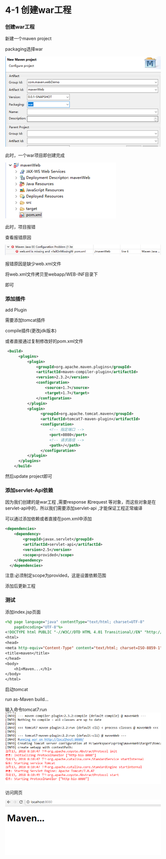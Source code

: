 # 4-1 创建war工程

### 创建war工程

新建一个maven project

packaging选择war

![创建一个war项目](images\创建一个war项目.png)

此时，一个war项目即创建完成

![创建一个war项目](images\war项目.png)

此时，项目报错

查看报错原因

![创建一个war项目](images\war报错.png)

报错原因是缺少web.xml文件

将web.xml文件拷贝至webapp/WEB-INF目录下

即可



### 添加插件

add Plugin

需要添加tomcat插件

compile插件(更改jdk版本)



或者直接通过复制修改好的pom.xml文件

```xml
 <build>  
	  <plugins>
	      <plugin>  
	          <groupId>org.apache.maven.plugins</groupId>  
	          <artifactId>maven-compiler-plugin</artifactId>  
	          <version>2.3.2</version>  
	          <configuration>  
	              <source>1.7</source>  
	              <target>1.7</target>  
	          </configuration>  
	      </plugin>  
	      <plugin>
				<groupId>org.apache.tomcat.maven</groupId>
				<artifactId>tomcat7-maven-plugin</artifactId>
				<configuration>
					<!-- 指定端口 -->
					<port>8080</port>
					<!-- 请求路径 -->
					<path>/</path>
				</configuration>
	  	  </plugin>
	  </plugins>  
	</build>

```

然后update project即可



### 添加servlet-Api依赖

因为我们创建的是war工程 ,需要response 和request 等对象，而这些对象是在servlet-api中的，所以我们需要添加servlet-api ,才能保证工程正常编译

可以通过添加依赖或者直接在pom.xml中添加

```xml
<dependencies>
  	<dependency>
  		<groupId>javax.servlet</groupId>
  		<artifactId>servlet-api</artifactId>
  		<version>2.5</version>
	    <scope>provided</scope>
  	</dependency>
  </dependencies>
```

注意:必须制定scope为provided，这是设置依赖范围

添加后更新工程



### 测试

添加index.jsp页面

```jsp
<%@ page language="java" contentType="text/html; charset=UTF-8"
    pageEncoding="UTF-8"%>
<!DOCTYPE html PUBLIC "-//W3C//DTD HTML 4.01 Transitional//EN" "http://www.w3.org/TR/html4/loose.dtd">
<html>
<head>
<meta http-equiv="Content-Type" content="text/html; charset=ISO-8859-1">
<title>maven</title>
</head>
<body>
	<h1>Maven...</h1>
</body>
</html>
```

启动tomcat

run as-Maven build...

输入命令tomcat7:run![启动截图](images\启动截图.png)

访问网页

 ![web访问](images\web访问.png)

























